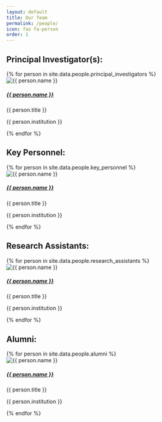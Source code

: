 ```yaml
---
layout: default
title: Our Team
permalink: /people/
icon: fas fa-person
order: 1
---
```


## Principal Investigator(s):

<div class="row">
  {% for person in site.data.people.principal_investigators %}
    <div class="col-lg-4 col-md-6 col-sm-12 mb-4">
      <div class="card h-100">
        <img src="{{ person.image }}.jpeg" class="card-img-top img-fluid" alt="{{ person.name }}">
        <div class="card-body">
          <h5 class="card-title">
            <a href="{{ person.url }}">{{ person.name }}</a>
          </h5>
          <p class="card-text">{{ person.title }}</p>
          <p class="card-text">{{ person.institution }}</p>
        </div>
      </div>
    </div>
  {% endfor %}
</div>

## Key Personnel:

<div class="row">
  {% for person in site.data.people.key_personnel %}
    <div class="col-lg-4 col-md-6 col-sm-12 mb-4">
      <div class="card h-100">
        <img src="{{ person.image }}.jpeg" class="card-img-top img-fluid" alt="{{ person.name }}">
        <div class="card-body">
          <h5 class="card-title">
            <a href="{{ person.url }}">{{ person.name }}</a>
          </h5>
          <p class="card-text">{{ person.title }}</p>
          <p class="card-text">{{ person.institution }}</p>
        </div>
      </div>
    </div>
  {% endfor %}
</div>

## Research Assistants:

<div class="row">
  {% for person in site.data.people.research_assistants %}
    <div class="col-lg-4 col-md-6 col-sm-12 mb-4">
      <div class="card h-100">
        <img src="{{ person.image }}.jpeg" class="card-img-top img-fluid" alt="{{ person.name }}">
        <div class="card-body">
          <h5 class="card-title">
            <a href="{{ person.url }}">{{ person.name }}</a>
          </h5>
          <p class="card-text">{{ person.title }}</p>
          <p class="card-text">{{ person.institution }}</p>
        </div>
      </div>
    </div>
  {% endfor %}
</div>

## Alumni:

<div class="row">
  {% for person in site.data.people.alumni %}
    <div class="col-lg-4 col-md-6 col-sm-12 mb-4">
      <div class="card h-100">
        <img src="{{ person.image }}.jpeg" class="card-img-top img-fluid" alt="{{ person.name }}">
        <div class="card-body">
          <h5 class="card-title">
            <a href="{{ person.url }}">{{ person.name }}</a>
          </h5>
          <p class="card-text">{{ person.title }}</p>
          <p class="card-text">{{ person.institution }}</p>
        </div>
      </div>
    </div>
  {% endfor %}
</div>